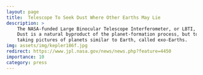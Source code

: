 ```yaml
---
layout: page
title:  Telescope To Seek Dust Where Other Earths May Lie
description: >
    The NASA-funded Large Binocular Telescope Interferometer, or LBTI, has completed its first study of dust in the "habitable zone" around a star, opening a new door to finding planets like Earth.
	Dust is a natural byproduct of the planet-formation process, but too much of it can block our view of planets. The findings will help in the design of future space missions that have the goal of 
	taking pictures of planets similar to Earth, called exo-Earths. 
img: assets/img/kepler186f.jpg
redirect: https://www.jpl.nasa.gov/news/news.php?feature=4450
importance: 10
category: press
---
```

